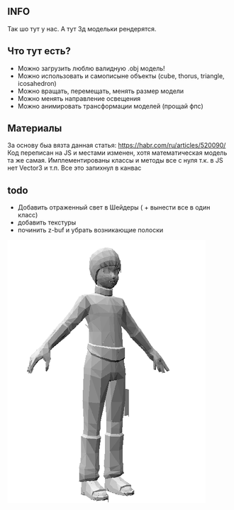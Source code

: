 ## INFO

Так шо тут у нас. А тут 3д модельки рендерятся.

## Что тут есть?

- Можно загрузить люблю валидную .obj модель!
- Можно использовать и самописыне объекты (cube, thorus, triangle, icosahedron)
- Можно вращать, перемещать, менять размер модели
- Можно менять направление освещения
- Можно анимировать трансформации моделей (прощай фпс)

## Материалы

За основу быа вязта данная статья:
https://habr.com/ru/articles/520090/
Код переписан на JS и местами изменен, хотя математическая модель та же самая.
Имплементированы классы и методы все с нуля т.к. в JS нет Vector3 и т.п.
Все это запихнул в канвас

## todo

- Добавить отраженный свет в Шейдеры ( + вынести все в один класс)
- добавить текстуры
- починить z-buf и убрать возникающие полоски

![alt text](image.png)
